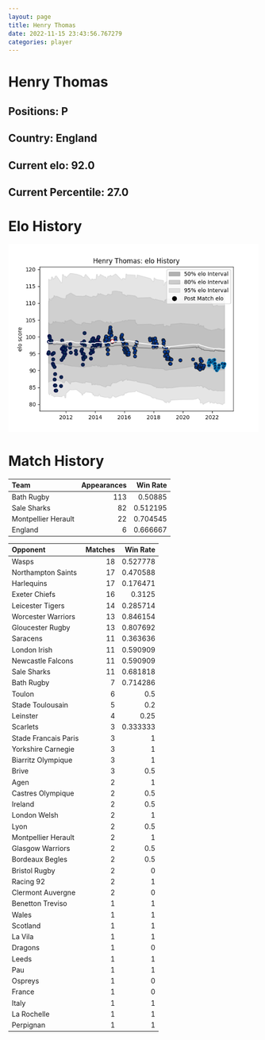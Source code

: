 ```yaml
---  
layout: page  
title: Henry Thomas  
date: 2022-11-15 23:43:56.767279  
categories: player  
---
```

# Henry Thomas

## Positions: P

## Country: England

## Current elo: 92.0

## Current Percentile: 27.0

# Elo History


![elo history](history_HenryThomas.png)
# Match History


| Team                |   Appearances |   Win Rate |
|:--------------------|--------------:|-----------:|
| Bath Rugby          |           113 |   0.50885  |
| Sale Sharks         |            82 |   0.512195 |
| Montpellier Herault |            22 |   0.704545 |
| England             |             6 |   0.666667 |

| Opponent             |   Matches |   Win Rate |
|:---------------------|----------:|-----------:|
| Wasps                |        18 |   0.527778 |
| Northampton Saints   |        17 |   0.470588 |
| Harlequins           |        17 |   0.176471 |
| Exeter Chiefs        |        16 |   0.3125   |
| Leicester Tigers     |        14 |   0.285714 |
| Worcester Warriors   |        13 |   0.846154 |
| Gloucester Rugby     |        13 |   0.807692 |
| Saracens             |        11 |   0.363636 |
| London Irish         |        11 |   0.590909 |
| Newcastle Falcons    |        11 |   0.590909 |
| Sale Sharks          |        11 |   0.681818 |
| Bath Rugby           |         7 |   0.714286 |
| Toulon               |         6 |   0.5      |
| Stade Toulousain     |         5 |   0.2      |
| Leinster             |         4 |   0.25     |
| Scarlets             |         3 |   0.333333 |
| Stade Francais Paris |         3 |   1        |
| Yorkshire Carnegie   |         3 |   1        |
| Biarritz Olympique   |         3 |   1        |
| Brive                |         3 |   0.5      |
| Agen                 |         2 |   1        |
| Castres Olympique    |         2 |   0.5      |
| Ireland              |         2 |   0.5      |
| London Welsh         |         2 |   1        |
| Lyon                 |         2 |   0.5      |
| Montpellier Herault  |         2 |   1        |
| Glasgow Warriors     |         2 |   0.5      |
| Bordeaux Begles      |         2 |   0.5      |
| Bristol Rugby        |         2 |   0        |
| Racing 92            |         2 |   1        |
| Clermont Auvergne    |         2 |   0        |
| Benetton Treviso     |         1 |   1        |
| Wales                |         1 |   1        |
| Scotland             |         1 |   1        |
| La Vila              |         1 |   1        |
| Dragons              |         1 |   0        |
| Leeds                |         1 |   1        |
| Pau                  |         1 |   1        |
| Ospreys              |         1 |   0        |
| France               |         1 |   0        |
| Italy                |         1 |   1        |
| La Rochelle          |         1 |   1        |
| Perpignan            |         1 |   1        |